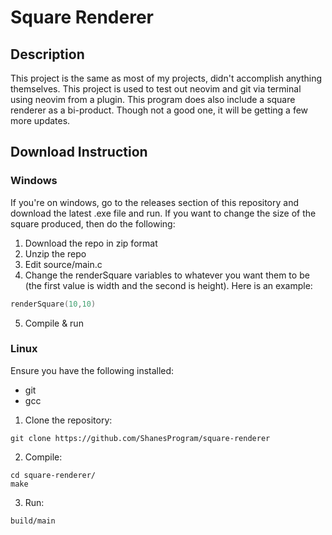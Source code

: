 # Square Renderer
## Description
This project is the same as most of my projects, didn't accomplish anything themselves. This project is used to test out neovim and git via terminal using neovim from a plugin. This program does also include a square renderer as a bi-product. Though not a good one, it will be getting a few more updates.
## Download Instruction
### Windows
If you're on windows, go to the releases section of this repository and download the latest .exe file and run. If you want to change the size of the square produced, then do the following: <br>
1) Download the repo in zip format
2) Unzip the repo
3) Edit source/main.c
4) Change the renderSquare variables to whatever you want them to be (the first value is width and the second is height). Here is an example:
```c
renderSquare(10,10)
```
5) Compile & run
### Linux
Ensure you have the following installed:
- git
- gcc
1) Clone the repository:
```
git clone https://github.com/ShanesProgram/square-renderer
```
2) Compile:
```
cd square-renderer/
make
```
3) Run:
```
build/main
```

